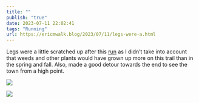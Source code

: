 ```yaml
---
title: ""
publish: "true"
date: 2023-07-11 22:02:41
tags: "Running"
url: https://ericmwalk.blog/2023/07/11/legs-were-a.html
---
```


Legs were a little scratched up after this [run](https://strava.com/activities/9434457654) as I didn’t take into account that weeds and other plants would have grown up more on this trail than in the spring and fall.  Also, made a good detour towards the end to see the town from a high point.

![](https://ericmwalk.blog/uploads/2023/f29c71b50c.jpg)

![](https://ericmwalk.blog/uploads/2023/aba6651d55.jpg)
